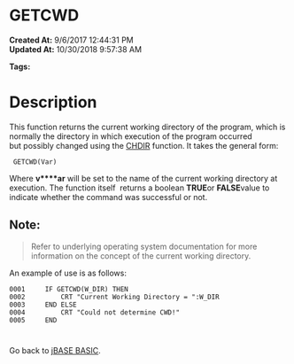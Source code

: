 # GETCWD

**Created At:** 9/6/2017 12:44:31 PM  
**Updated At:** 10/30/2018 9:57:38 AM  

**Tags:**
<badge text='directories' vertical='middle' />

# Description

This function returns the current working directory of the program, which is normally the directory in which execution of the program occurred but possibly changed using the [CHDIR](264330-chdir) function. It takes the general form:

```
 GETCWD(Var)
```

Where **v****ar** will be set to the name of the current working directory at execution. The function itself  returns a boolean **TRUE**or **FALSE**value to indicate whether the command was successful or not.

## Note:


> Refer to underlying operating system documentation for more information on the concept of the current working directory.


An example of use is as follows:

```
0001     IF GETCWD(W_DIR) THEN
0002         CRT "Current Working Directory = ":W_DIR
0003     END ELSE
0004         CRT "Could not determine CWD!"
0005     END
```

# 


Go back to [jBASE BASIC](263498-jbase-basic).
